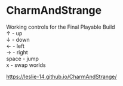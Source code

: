 # CharmAndStrange

Working controls for the Final Playable Build  
↑ - up  
↓ - down  
← - left  
→ - right  
space - jump  
x - swap worlds  
  
https://leslie-14.github.io/CharmAndStrange/
